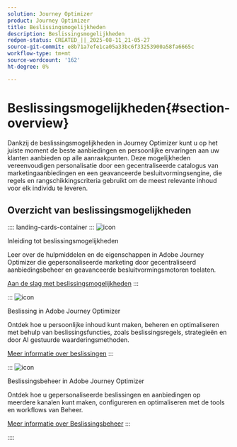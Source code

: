 ```yaml
---
solution: Journey Optimizer
product: Journey Optimizer
title: Beslissingsmogelijkheden
description: Beslissingsmogelijkheden
redpen-status: CREATED_||_2025-08-11_21-05-27
source-git-commit: e8b71a7efe1ca05a33bc6f33253900a58fa6665c
workflow-type: tm+mt
source-wordcount: '162'
ht-degree: 0%

---
```



# Beslissingsmogelijkheden{#section-overview}

Dankzij de beslissingsmogelijkheden in Journey Optimizer kunt u op het juiste moment de beste aanbiedingen en persoonlijke ervaringen aan uw klanten aanbieden op alle aanraakpunten. Deze mogelijkheden vereenvoudigen personalisatie door een gecentraliseerde catalogus van marketingaanbiedingen en een geavanceerde besluitvormingsengine, die regels en rangschikkingscriteria gebruikt om de meest relevante inhoud voor elk individu te leveren.

## Overzicht van beslissingsmogelijkheden

:::: landing-cards-container
:::
![icon]( https://cdn.experienceleague.adobe.com/icons/book.svg)

Inleiding tot beslissingsmogelijkheden

Leer over de hulpmiddelen en de eigenschappen in Adobe Journey Optimizer die gepersonaliseerde marketing door gecentraliseerd aanbiedingsbeheer en geavanceerde besluitvormingsmotoren toelaten.

[Aan de slag met beslissingsmogelijkheden](../using/experience-decisioning/gs-decision.md)
:::

:::
![icon]( https://cdn.experienceleague.adobe.com/icons/puzzle-piece.svg)

Beslissing in Adobe Journey Optimizer

Ontdek hoe u persoonlijke inhoud kunt maken, beheren en optimaliseren met behulp van beslissingsfuncties, zoals beslissingsregels, strategieën en door AI gestuurde waarderingsmethoden.

[Meer informatie over beslissingen](experience-decisioning-landing-page.md)
:::

:::
![icon]( https://cdn.experienceleague.adobe.com/icons/gear.svg)

Beslissingsbeheer in Adobe Journey Optimizer

Ontdek hoe u gepersonaliseerde beslissingen en aanbiedingen op meerdere kanalen kunt maken, configureren en optimaliseren met de tools en workflows van Beheer.

[Meer informatie over Beslissingsbeheer](offer-decisioning-landing-page.md)
:::

::::
